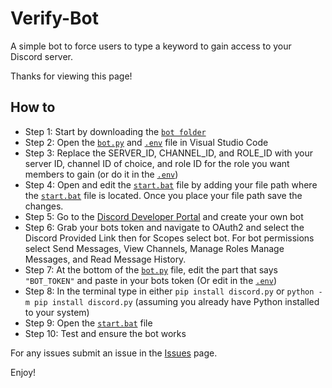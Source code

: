 # Verify-Bot
A simple bot to force users to type a keyword to gain access to your Discord server.

Thanks for viewing this page!

## How to
- Step 1: Start by downloading the [`bot folder`](bot)
- Step 2: Open the [`bot.py`](bot/bot.py) and [`.env`](bot/.env) file in Visual Studio Code
- Step 3: Replace the SERVER_ID, CHANNEL_ID, and ROLE_ID with your server ID, channel ID of choice, and role ID for the role you want members to gain (or do it in the [`.env`](bot/.env))
- Step 4: Open and edit the [`start.bat`](bot/start.bat) file by adding your file path where the [`start.bat`](bot/start.bat) file is located. Once you place your file path save the changes.
- Step 5: Go to the [Discord Developer Portal](https://discord.com/developers/applications) and create your own bot
- Step 6: Grab your bots token and navigate to OAuth2 and select the Discord Provided Link then for Scopes select bot. For bot permissions select Send Messages, View Channels, Manage Roles Manage Messages, and Read Message History.
- Step 7: At the bottom of the [`bot.py`](bot/bot.py) file, edit the part that says `"BOT_TOKEN"` and paste in your bots token (Or edit in the [`.env`](bot/.env))
- Step 8: In the terminal type in either `pip install discord.py` or `python -m pip install discord.py` (assuming you already have Python installed to your system)
- Step 9: Open the [`start.bat`](bot/start.bat) file
- Step 10: Test and ensure the bot works

For any issues submit an issue in the [Issues](https://github.com/Androgalaxi/Verify-Bot/issues) page.

Enjoy!
